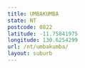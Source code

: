 ```yaml
---
title: UMBAKUMBA
state: NT
postcode: 0822
latitude: -11.75841975
longitude: 130.6254299
url: /nt/umbakumba/
layout: suburb
---
```

